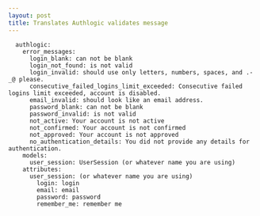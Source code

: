 ```yaml
---
layout: post
title: Translates Authlogic validates message
---
```


<pre><code>  authlogic:
    error_messages:
      login_blank: can not be blank
      login_not_found: is not valid
      login_invalid: should use only letters, numbers, spaces, and .-_@ please.
      consecutive_failed_logins_limit_exceeded: Consecutive failed logins limit exceeded, account is disabled.
      email_invalid: should look like an email address.
      password_blank: can not be blank
      password_invalid: is not valid
      not_active: Your account is not active
      not_confirmed: Your account is not confirmed
      not_approved: Your account is not approved
      no_authentication_details: You did not provide any details for authentication.
    models:
      user_session: UserSession (or whatever name you are using)
    attributes:
      user_session: (or whatever name you are using)
        login: login
        email: email
        password: password
        remember_me: remember me</code></pre>
